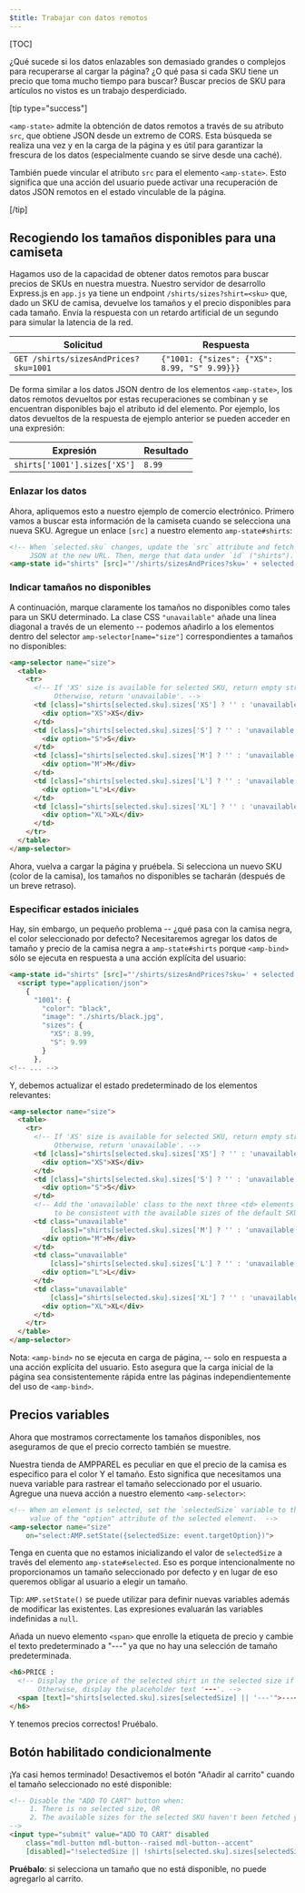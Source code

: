 ```yaml
---
$title: Trabajar con datos remotos
---
```


[TOC]

¿Qué sucede si los datos enlazables son demasiado grandes o complejos para recuperarse al cargar la página? ¿O qué pasa si cada SKU tiene un precio que toma mucho tiempo para buscar? Buscar precios de SKU para artículos no vistos es un trabajo desperdiciado.

[tip type="success"]

`<amp-state>` admite la obtención de datos remotos a través de su atributo `src`, que obtiene JSON desde un extremo de CORS. Esta búsqueda se realiza una vez y en la carga de la página y es útil para garantizar la frescura de los datos (especialmente cuando se sirve desde una caché).

También puede vincular el atributo `src` para el elemento `<amp-state>`. Esto significa que una acción del usuario puede activar una recuperación de datos JSON remotos en el estado vinculable de la página.

[/tip]

## Recogiendo los tamaños disponibles para una camiseta

Hagamos uso de la capacidad de obtener datos remotos para buscar precios de SKUs en nuestra muestra. Nuestro servidor de desarrollo Express.js en `app.js` ya tiene un endpoint `/shirts/sizes?shirt=<sku>` que, dado un SKU de camisa, devuelve los tamaños y el precio disponibles para cada tamaño. Envía la respuesta con un retardo artificial de un segundo para simular la latencia de la red.


|  Solicitud                            | Respuesta |
|---------------------------------------|-----------|
| `GET /shirts/sizesAndPrices?sku=1001` | `{"1001: {"sizes": {"XS": 8.99, "S" 9.99}}}` |

De forma similar a los datos JSON dentro de los elementos `<amp-state>`, los datos remotos devueltos por estas recuperaciones se combinan y se encuentran disponibles bajo el atributo id del elemento. Por ejemplo, los datos devueltos de la respuesta de ejemplo anterior se pueden acceder en una expresión:


|  Expresión                   | Resultado |
|------------------------------|-----------|
| `shirts['1001'].sizes['XS']` | `8.99`    |

### Enlazar los datos

Ahora, apliquemos esto a nuestro ejemplo de comercio electrónico. Primero vamos a buscar esta información de la camiseta cuando se selecciona una nueva SKU. Agregue un enlace `[src]` a nuestro elemento `amp-state#shirts`:

```html
<!-- When `selected.sku` changes, update the `src` attribute and fetch
     JSON at the new URL. Then, merge that data under `id` ("shirts"). -->
<amp-state id="shirts" [src]="'/shirts/sizesAndPrices?sku=' + selected.sku">
```

### Indicar tamaños no disponibles

A continuación, marque claramente los tamaños no disponibles como tales para un SKU determinado. La clase CSS `"unavailable"` añade una línea diagonal a través de un elemento -- podemos añadirlo a los elementos dentro del selector `amp-selector[name="size"]`  correspondientes a tamaños no disponibles:

```html
<amp-selector name="size">
  <table>
    <tr>
      <!-- If 'XS' size is available for selected SKU, return empty string.
           Otherwise, return 'unavailable'. -->
      <td [class]="shirts[selected.sku].sizes['XS'] ? '' : 'unavailable'">
        <div option="XS">XS</div>
      </td>
      <td [class]="shirts[selected.sku].sizes['S'] ? '' : 'unavailable'">
        <div option="S">S</div>
      </td>
      <td [class]="shirts[selected.sku].sizes['M'] ? '' : 'unavailable'">
        <div option="M">M</div>
      </td>
      <td [class]="shirts[selected.sku].sizes['L'] ? '' : 'unavailable'">
        <div option="L">L</div>
      </td>
      <td [class]="shirts[selected.sku].sizes['XL'] ? '' : 'unavailable'">
        <div option="XL">XL</div>
      </td>
    </tr>
  </table>
</amp-selector>
```

Ahora, vuelva a cargar la página y pruébela. Si selecciona un nuevo SKU (color de la camisa), los tamaños no disponibles se tacharán (después de un breve retraso).

### Especificar estados iniciales

Hay, sin embargo, un pequeño problema -- ¿qué pasa con la camisa negra, el color seleccionado por defecto? Necesitaremos agregar los datos de tamaño y precio de la camisa negra a `amp-state#shirts` porque `<amp-bind>` sólo se ejecuta en respuesta a una acción explícita del usuario:


```html
<amp-state id="shirts" [src]="'/shirts/sizesAndPrices?sku=' + selected.sku">
  <script type="application/json">
    {
      "1001": {
        "color": "black",
        "image": "./shirts/black.jpg",
        "sizes": {
          "XS": 8.99,
          "S": 9.99
        }
      },
<!-- ... -->
```

Y, debemos actualizar el estado predeterminado de los elementos relevantes:

```html
<amp-selector name="size">
  <table>
    <tr>
      <!-- If 'XS' size is available for selected SKU, return empty string.
           Otherwise, return 'unavailable'. -->
      <td [class]="shirts[selected.sku].sizes['XS'] ? '' : 'unavailable'">
        <div option="XS">XS</div>
      </td>
      <td [class]="shirts[selected.sku].sizes['S'] ? '' : 'unavailable'">
        <div option="S">S</div>
      </td>
      <!-- Add the 'unavailable' class to the next three <td> elements
           to be consistent with the available sizes of the default SKU. -->
      <td class="unavailable"
          [class]="shirts[selected.sku].sizes['M'] ? '' : 'unavailable'">
        <div option="M">M</div>
      </td>
      <td class="unavailable"
          [class]="shirts[selected.sku].sizes['L'] ? '' : 'unavailable'">
        <div option="L">L</div>
      </td>
      <td class="unavailable"
          [class]="shirts[selected.sku].sizes['XL'] ? '' : 'unavailable'">
        <div option="XL">XL</div>
      </td>
    </tr>
  </table>
</amp-selector>
```

Nota: `<amp-bind>` no se ejecuta en carga de página, -- solo en respuesta a una acción explícita del usuario. Esto asegura que la carga inicial de la página sea consistentemente rápida entre las páginas independientemente del uso de `<amp-bind>`.

## Precios variables

Ahora que mostramos correctamente los tamaños disponibles, nos aseguramos de que el precio correcto también se muestre.

Nuestra tienda de AMPPAREL es peculiar en que el precio de la camisa es específico para el color Y el tamaño. Esto significa que necesitamos una nueva variable para rastrear el tamaño seleccionado por el usuario. Agregue una nueva acción a nuestro elemento `<amp-selector>`:

```html
<!-- When an element is selected, set the `selectedSize` variable to the
     value of the "option" attribute of the selected element.  -->
<amp-selector name="size"
    on="select:AMP.setState({selectedSize: event.targetOption})">
```

Tenga en cuenta que no estamos inicializando el valor de `selectedSize` a través del elemento `amp-state#selected`. Eso es porque intencionalmente no proporcionamos un tamaño seleccionado por defecto y en lugar de eso queremos obligar al usuario a elegir un tamaño.

Tip: `AMP.setState()` se puede utilizar para definir nuevas variables además de modificar las existentes. Las expresiones evaluarán las variables indefinidas a `null`.

Añada un nuevo elemento `<span>` que enrolle la etiqueta de precio y cambie el texto predeterminado a "---" ya que no hay una selección de tamaño predeterminada.

```html
<h6>PRICE :
  <!-- Display the price of the selected shirt in the selected size if available.
       Otherwise, display the placeholder text '---'. -->
  <span [text]="shirts[selected.sku].sizes[selectedSize] || '---'">---</span>
</h6>
```

Y tenemos precios correctos! Pruébalo.

## Botón habilitado condicionalmente

¡Ya casi hemos terminado! Desactivemos el botón "Añadir al carrito" cuando el tamaño seleccionado no esté disponible:

```html
<!-- Disable the "ADD TO CART" button when:
     1. There is no selected size, OR
     2. The available sizes for the selected SKU haven't been fetched yet
-->
<input type="submit" value="ADD TO CART" disabled
    class="mdl-button mdl-button--raised mdl-button--accent"
    [disabled]="!selectedSize || !shirts[selected.sku].sizes[selectedSize]">
```

**Pruébalo**:  si selecciona un tamaño que no está disponible, no puede agregarlo al carrito.
